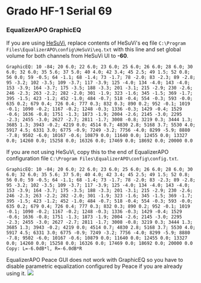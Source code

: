# Grado HF-1 Serial 69
### EqualizerAPO GraphicEQ
If you are using [HeSuVi](https://sourceforge.net/projects/hesuvi/), replace contents of HeSuVi's eq file `C:\Program Files\EqualizerAPO\config\HeSuVi\eq.txt` with this line and set global volume for both channels from HeSuVi UI to **-60**.
```
GraphicEQ: 10 -84; 20 6.0; 22 6.0; 23 6.0; 25 6.0; 26 6.0; 28 6.0; 30 6.0; 32 6.0; 35 5.6; 37 5.0; 40 4.0; 42 3.4; 45 2.5; 49 1.5; 52 0.8; 56 0.0; 59 -0.5; 64 -1.1; 68 -1.4; 73 -1.7; 78 -2.0; 83 -2.3; 89 -2.8; 95 -3.2; 102 -3.5; 109 -3.7; 117 -3.9; 125 -4.0; 134 -4.0; 143 -4.0; 153 -3.9; 164 -3.7; 175 -3.5; 188 -3.3; 201 -3.1; 215 -2.9; 230 -2.6; 246 -2.3; 263 -2.2; 282 -2.0; 301 -1.9; 323 -1.6; 345 -1.5; 369 -1.7; 395 -1.5; 423 -1.2; 452 -1.0; 484 -0.7; 518 -0.4; 554 -0.3; 593 -0.0; 635 0.2; 679 0.4; 726 0.4; 777 0.3; 832 0.3; 890 0.2; 952 -0.1; 1019 -0.1; 1090 -0.2; 1167 -0.2; 1248 -0.3; 1336 -0.3; 1429 -0.4; 1529 -0.6; 1636 -0.8; 1751 -1.3; 1873 -1.9; 2004 -2.6; 2145 -3.0; 2295 -2.3; 2455 -3.0; 2627 -2.7; 2811 -1.7; 3008 -0.8; 3219 0.3; 3444 1.3; 3685 1.3; 3943 -0.2; 4219 0.0; 4514 0.7; 4830 2.8; 5168 3.7; 5530 4.0; 5917 4.5; 6331 3.0; 6775 -0.9; 7249 -3.2; 7756 -4.0; 8299 -5.9; 8880 -7.8; 9502 -6.0; 10167 -0.6; 10879 0.0; 11640 0.0; 12455 0.0; 13327 0.0; 14260 0.0; 15258 0.0; 16326 0.0; 17469 0.0; 18692 0.0; 20000 0.0
```
If you are not using HeSuVi, copy this to the end of EqualizerAPO configuration file `C:\Program Files\EqualizerAPO\config\config.txt`.
```
GraphicEQ: 10 -84; 20 6.0; 22 6.0; 23 6.0; 25 6.0; 26 6.0; 28 6.0; 30 6.0; 32 6.0; 35 5.6; 37 5.0; 40 4.0; 42 3.4; 45 2.5; 49 1.5; 52 0.8; 56 0.0; 59 -0.5; 64 -1.1; 68 -1.4; 73 -1.7; 78 -2.0; 83 -2.3; 89 -2.8; 95 -3.2; 102 -3.5; 109 -3.7; 117 -3.9; 125 -4.0; 134 -4.0; 143 -4.0; 153 -3.9; 164 -3.7; 175 -3.5; 188 -3.3; 201 -3.1; 215 -2.9; 230 -2.6; 246 -2.3; 263 -2.2; 282 -2.0; 301 -1.9; 323 -1.6; 345 -1.5; 369 -1.7; 395 -1.5; 423 -1.2; 452 -1.0; 484 -0.7; 518 -0.4; 554 -0.3; 593 -0.0; 635 0.2; 679 0.4; 726 0.4; 777 0.3; 832 0.3; 890 0.2; 952 -0.1; 1019 -0.1; 1090 -0.2; 1167 -0.2; 1248 -0.3; 1336 -0.3; 1429 -0.4; 1529 -0.6; 1636 -0.8; 1751 -1.3; 1873 -1.9; 2004 -2.6; 2145 -3.0; 2295 -2.3; 2455 -3.0; 2627 -2.7; 2811 -1.7; 3008 -0.8; 3219 0.3; 3444 1.3; 3685 1.3; 3943 -0.2; 4219 0.0; 4514 0.7; 4830 2.8; 5168 3.7; 5530 4.0; 5917 4.5; 6331 3.0; 6775 -0.9; 7249 -3.2; 7756 -4.0; 8299 -5.9; 8880 -7.8; 9502 -6.0; 10167 -0.6; 10879 0.0; 11640 0.0; 12455 0.0; 13327 0.0; 14260 0.0; 15258 0.0; 16326 0.0; 17469 0.0; 18692 0.0; 20000 0.0
Copy: L=-6.0dB*l, R=-6.0dB*R
```
EqualizerAPO Peace GUI does not work with GraphicEQ so you have to disable parametric equalization configured by Peace if you are already using it.
![](https://raw.githubusercontent.com/jaakkopasanen/AutoEq/master/results/Headphone.com/innerfidelity/onear/Grado%20HF-1%20Serial%2069/Grado%20HF-1%20Serial%2069.png)
